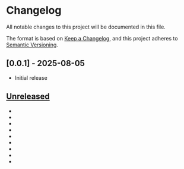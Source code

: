 # Changelog

All notable changes to this project will be documented in this file.

The format is based on [Keep a Changelog](https://keepachangelog.com/en/1.0.0/),
and this project adheres to [Semantic Versioning](https://semver.org/spec/v2.0.0.html).

## [0.0.1] - 2025-08-05

- Initial release

## [Unreleased]
- 

-

-
-
-
-
-
-
-

[Unreleased]: https://github.com/BranchMetrics-OpenSource/branch-mcp-server/compare/v0.0.0...HEAD

